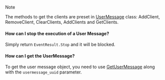 > [!note]
> The methods to get the clients are preset in [UserMessage](/plugin-docs/scripting/usermessages/usermessage) class: AddClient, RemoveClient, ClearClients, AddClients and GetClients.

#### How can I stop the execution of a User Message?
Simply return `EventResult.Stop` and it will be blocked.

#### How can I get the UserMessage?
To get the user message object, you need to use [GetUserMessage](/plugin-docs/scripting/utils/misc/getusermessage) along with the `usermessage_uuid` parameter.